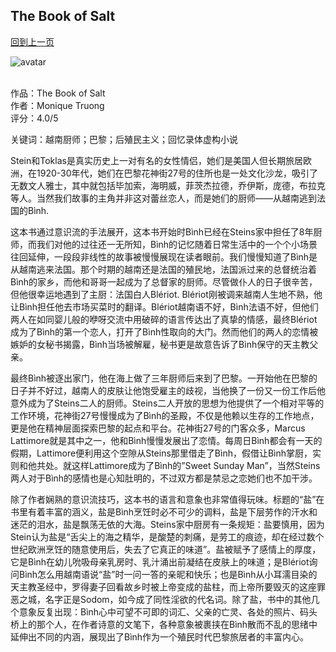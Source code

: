 ## The Book of Salt
[回到上一页](https://boheme13.github.io/Reviews/)  &nbsp;&nbsp;

![avatar](https://i.ibb.co/X7QR4LL/IMG-1700.jpg)
<br>
<br>


作品：The Book of Salt <br>
作者：Monique Truong<br>
评分：4.0/5<br>

关键词：越南厨师；巴黎；后殖民主义；回忆录体虚构小说

Stein和Toklas是真实历史上一对有名的女性情侣，她们是美国人但长期旅居欧洲，在1920-30年代，她们在巴黎花神街27号的住所也是一处文化沙龙，吸引了无数文人雅士，其中就包括毕加索，海明威，菲茨杰拉德，乔伊斯，庞德，布拉克等人。当然我们故事的主角并非这对蕾丝恋人，而是她们的厨师——从越南逃到法国的Bình. 

这本书通过意识流的手法展开，这本书开始时Bình已经在Steins家中担任了8年厨师，而我们对他的过往还一无所知，Bình的记忆随着日常生活中的一个个小场景往回延伸，一段段非线性的故事被慢慢展现在读者眼前。我们慢慢知道了Bình是从越南逃来法国。那个时期的越南还是法国的殖民地，法国派过来的总督统治着Bình的家乡，而他和哥哥一起成为了总督家的厨师。尽管做仆人的日子很辛苦，但他很幸运地遇到了主厨：法国白人Blériot. Blériot刚被调来越南人生地不熟，他让Bình担任他去市场买菜时的翻译。Blériot越南语不好，Bình法语不好，但他们两人在如同婴儿般的咿呀交流中用破碎的语言传达出了真挚的情感，最终Blériot成为了Bình的第一个恋人，打开了Bình性取向的大门。然而他们的两人的恋情被嫉妒的女秘书揭露，Bình当场被解雇，秘书更是故意告诉了Bình保守的天主教父亲。

最终Bình被逐出家门，他在海上做了三年厨师后来到了巴黎。一开始他在巴黎的日子并不好过，越南人的皮肤让他饱受雇主的歧视，当他换了一份又一份工作后他意外成为了Steins二人的厨师。Steins二人开放的思想为他提供了一个相对平等的工作环境，花神街27号慢慢成为了Bình的圣殿，不仅是他赖以生存的工作地点，更是他在精神层面探索巴黎的起点和平台。花神街27号的门客众多，Marcus Lattimore就是其中之一，他和Bình慢慢发展出了恋情。每周日Bình都会有一天的假期，Lattimore便利用这个空隙从Steins那里借走了Bình，假借让Bình掌厨，实则和他共处。就这样Lattimore成为了Bình的”Sweet Sunday Man”，当然Steins两人对于Bình的感情也是心知肚明的，不过双方都是禁忌之恋她们也不加干涉。

除了作者娴熟的意识流技巧，这本书的语言和意象也非常值得玩味。标题的“盐”在书里有着丰富的涵义，盐是Bình烹饪时必不可少的调料，盐是下层劳作的汗水和迷茫的泪水，盐是飘荡无依的大海。Steins家中厨房有一条规矩：盐要慎用，因为Stein认为盐是“舌尖上的海之精华，是酸楚的刺痛，是劳工的痕迹，却在经过数个世纪欧洲烹饪的随意使用后，失去了它真正的味道”。盐被赋予了感情上的厚度，它是Bình在幼儿吮吸母亲乳房时、乳汁涌出前凝结在皮肤上的味道；是Blériot询问Bình怎么用越南语说“盐”时一问一答的亲昵和快乐；也是Bình从小耳濡目染的天主教圣经中，罗得妻子回看故乡时被上帝变成的盐柱，而上帝所要毁灭的这座罪恶之城，名字正是Sodom，如今成了同性淫欲的代名词。除了盐，书中的其他几个意象反复出现：Bình心中可望不可即的词汇、父亲的亡灵、各处的照片、码头桥上的那个人，在作者诗意的文笔下，各种意象被裹挟在Bình散而不乱的思绪中延伸出不同的内涵，展现出了Bình作为一个殖民时代巴黎旅居者的丰富内心。